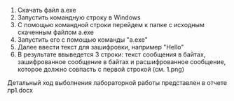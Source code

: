 1. Скачать файл a.exe
2. Запустить командную строку в Windows
3. С помощью командной строки перейдем к папке с исходным скаченным файлом a.exe
4. Запустить его с помощью команды "a.exe"
4. Далее ввести текст для зашифровки, например "Hello"
5. В результате ввыведется 3 строки: текст сообщения в байтах, зашифрованное сообщение в байтах и расшифрованное сообщение, которое должно совпасть с первой строкой (см. 1.png)


Детальный ход выболнения лабораторной работы представлен в отчете лр1.docx


